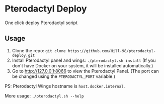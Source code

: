 # Pterodactyl Deploy

One click deploy Pterodactyl script

## Usage

1. Clone the repo: `git clone https://github.com/Hill-98/pterodactyl-deploy.git`
2. Install Pterodactyl panel and wings: `./pterodactyl.sh install` (If you don't have Docker on your system, it will be installed automatically.)
3. Go to http://127.0.0.1:8066 to view the Pterodactyl Panel. (The port can be changed using the `PTERODACTYL_PORT` variable.)

PS: Pterodactyl Wings hostname is `host.docker.internal`.

More usage: `./pterodactyl.sh --help`
